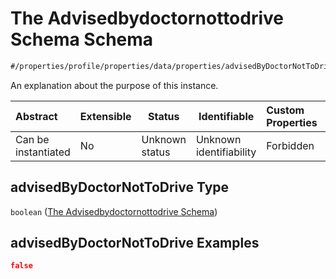 # The Advisedbydoctornottodrive Schema Schema

```txt
#/properties/profile/properties/data/properties/advisedByDoctorNotToDrive#/properties/profile/properties/data/properties/advisedByDoctorNotToDrive
```

An explanation about the purpose of this instance.


| Abstract            | Extensible | Status         | Identifiable            | Custom Properties | Additional Properties | Access Restrictions | Defined In                                                                           |
| :------------------ | ---------- | -------------- | ----------------------- | :---------------- | --------------------- | ------------------- | ------------------------------------------------------------------------------------ |
| Can be instantiated | No         | Unknown status | Unknown identifiability | Forbidden         | Allowed               | none                | [quote_schema.schema.json\*](../out/quote_schema.schema.json "open original schema") |

## advisedByDoctorNotToDrive Type

`boolean` ([The Advisedbydoctornottodrive Schema](quote_schema-properties-the-profile-schema-properties-the-data-schema-properties-the-advisedbydoctornottodrive-schema.md))

## advisedByDoctorNotToDrive Examples

```json
false
```
